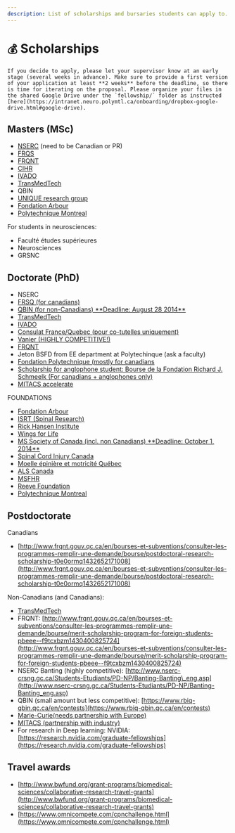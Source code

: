 ```yaml
---
description: List of scholarships and bursaries students can apply to.
---
```


# `💰` Scholarships

```{important}
If you decide to apply, please let your supervisor know at an early stage (several weeks in advance). Make sure to provide a first version of your application at least **2 weeks** before the deadline, so there is time for iterating on the proposal. Please organize your files in the shared Google Drive under the `fellowship/` folder as instructed [here](https://intranet.neuro.polymtl.ca/onboarding/dropbox-google-drive.html#google-drive).
```

## Masters (MSc)

* [NSERC](http://www.nserc-crsng.gc.ca/students-etudiants/pg-cs/cgsm-bescm_fra.asp) \(need to be Canadian or PR\)
* [FRQS](http://www.frqs.gouv.qc.ca/en/bourses-et-subventions/consulter-les-programmes-remplir-une-demande/bourse/master-s-training-gfw44gha1560262422777)
* [FRQNT](http://www.frqnt.gouv.qc.ca/en/bourses-et-subventions/consulter-les-programmes-remplir-une-demande/bourse/programs-of-scholarships-of-2supndsup-and-3suprdsup-cycles-w8dqldzo1561492002107)
* [CIHR](http://www.nserc-crsng.gc.ca/Students-Etudiants/PG-CS/CGSM-BESCM_fra.asp)
* [IVADO](https://ivado.ca/en/ivado-scholarships/excellence-scholarships-msc/)
* [TransMedTech](https://www.polymtl.ca/transmedtech/programmes-de-financement-et-daccompagnement)
* QBIN
* [UNIQUE research group](https://www.unique.quebec/funding)
* [Fondation Arbour](https://www.fondationarbour.com/en/bourses-d-etudes-doctoract-phd-dba/maitrise/#content)
* [Polytechnique Montreal](https://www.polymtl.ca/aide-financiere/bourses/recherche)

For students in neurosciences:

* Faculté études supérieures
* Neurosciences
* GRSNC

## Doctorate (PhD)

* NSERC
* [FRSQ \(for canadians\)](http://www.frsq.gouv.qc.ca/fr/financement/Programmes_2013_2014/f02_fiche_2et3_cycle.shtml#l-01)
* [QBIN \(for non-Canadians\) \*\*Deadline: August 28 2014\*\*](https://www.rbiq-qbin.qc.ca/en/contests)
* [TransMedTech](https://www.polymtl.ca/transmedtech/programmes-de-financement-et-daccompagnement)
* [IVADO](https://ivado.ca/en/scholarships-and-grants/phd-excellence-scholarships/)
* [Consulat France/Quebec \(pour co-tutelles uniquement\)](http://www.consulfrance-quebec.org/Frontenac-aide-a-la-mobilite-pour)
* [Vanier \(HIGHLY COMPETITIVE!\)](http://vanier.gc.ca/eng/scholarship_details-renseignements_generaux.aspx)
* [FRQNT](https://frq.gouv.qc.ca/en/program/merit-scholarship-program-for-foreign-students-pbeee-2023-2024/)
* Jeton BSFD from EE department at Polytechinque (ask a faculty)
* [Fondation Polytechnique \(mostly for canadians](http://www.polymtl.ca/aidefinanciere/chrono/internes-sup.php)
* [Scholarship for anglophone student: Bourse de la Fondation Richard J. Schmeelk \(For canadians + anglophones only\)](http://schmeelkca.globat.com/wp-content/uploads/2013/06/Schmeelk_applicationform_EN.pdf)
* [MITACS accelerate](http://www.mitacs.ca/accelerate/apply-now/mitacs-accelerate-phd-fellowships)

FOUNDATIONS

* [Fondation Arbour](https://www.fondationarbour.com/en/bourses-d-etudes-doctoract-phd-dba/)
* [ISRT \(Spinal Research\)](http://www.spinal-research.org/)
* [Rick Hansen Institute](http://www.rickhanseninstitute.org/)
* [Wings for Life](http://www.wingsforlife.com/en/)
* [MS Society of Canada \(incl. non Canadians\) \*\*Deadline: October 1, 2014\*\*](https://beta.mssociety.ca/)
* [Spinal Cord Injury Canada](http://sci-can.ca/)
* [Moelle épinière et motricité Québec](http://www.moelleepiniere.com/en/who-are-we/association/)
* [ALS Canada](https://www.als.ca/fr)
* [MSFHR](http://www.msfhr.org/funding)
* [Reeve Foundation](http://www.christopherreeve.org/site/c.ddJFKRNoFiG/b.4343879/k.D323/Research.htm)
* [Polytechnique Montreal](https://www.polymtl.ca/aide-financiere/bourses/recherche)

## Postdoctorate

Canadians

* [http://www.frqnt.gouv.qc.ca/en/bourses-et-subventions/consulter-les-programmes-remplir-une-demande/bourse/postdoctoral-research-scholarship-t0e0ormq1432652171008](http://www.frqnt.gouv.qc.ca/en/bourses-et-subventions/consulter-les-programmes-remplir-une-demande/bourse/postdoctoral-research-scholarship-t0e0ormq1432652171008)

Non-Canadians \(and Canadians\):

* [TransMedTech](https://www.polymtl.ca/transmedtech/programmes-de-financement-et-daccompagnement)
* FRQNT: [http://www.frqnt.gouv.qc.ca/en/bourses-et-subventions/consulter-les-programmes-remplir-une-demande/bourse/merit-scholarship-program-for-foreign-students-pbeee--f9tcxbzm1430400825724](http://www.frqnt.gouv.qc.ca/en/bourses-et-subventions/consulter-les-programmes-remplir-une-demande/bourse/merit-scholarship-program-for-foreign-students-pbeee--f9tcxbzm1430400825724)
* NSERC Banting \(highly competitive\): [http://www.nserc-crsng.gc.ca/Students-Etudiants/PD-NP/Banting-Banting\_eng.asp](http://www.nserc-crsng.gc.ca/Students-Etudiants/PD-NP/Banting-Banting_eng.asp)
* QBIN \(small amount but less competitive\): [https://www.rbiq-qbin.qc.ca/en/contests](https://www.rbiq-qbin.qc.ca/en/contests)
* [Marie-Curie\(needs partnership with Europe\)](http://ec.europa.eu/research/mariecurieactions/about-mca/actions/iof/index_en.htm)
* [MITACS \(partnership with industry\)](http://www.mitacs.ca/elevate)
* For research in Deep learning: NVIDIA: [https://research.nvidia.com/graduate-fellowships](https://research.nvidia.com/graduate-fellowships)

## Travel awards

* [http://www.bwfund.org/grant-programs/biomedical-sciences/collaborative-research-travel-grants](http://www.bwfund.org/grant-programs/biomedical-sciences/collaborative-research-travel-grants)
* [https://www.omnicompete.com/cpnchallenge.html](https://www.omnicompete.com/cpnchallenge.html)
